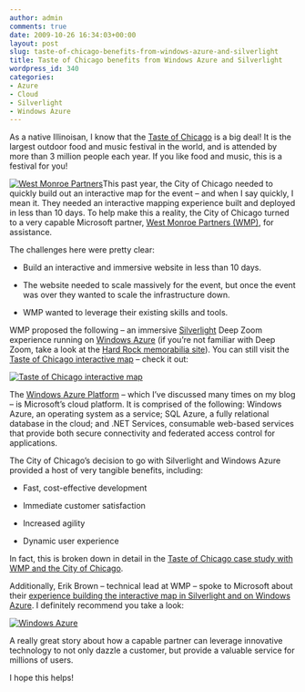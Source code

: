 ```yaml
---
author: admin
comments: true
date: 2009-10-26 16:34:03+00:00
layout: post
slug: taste-of-chicago-benefits-from-windows-azure-and-silverlight
title: Taste of Chicago benefits from Windows Azure and Silverlight
wordpress_id: 340
categories:
- Azure
- Cloud
- Silverlight
- Windows Azure
---
```


As a native Illinoisan, I know that the [Taste of Chicago](http://www.explorechicago.org/city/en/things_see_do/event_landing/special_events/mose/taste_of_chicago.html) is a big deal! It is the largest outdoor food and music festival in the world, and is attended by more than 3 million people each year. If you like food and music, this is a festival for you!

 

[![West Monroe Partners](http://images.wadewegner.com/wordpress/2009/10/image19.png)](http://www.westmonroepartners.com/)This past year, the City of Chicago needed to quickly build out an interactive map for the event – and when I say quickly, I mean it. They needed an interactive mapping experience built and deployed in less than 10 days. To help make this a reality, the City of Chicago turned to a very capable Microsoft partner, [West Monroe Partners (WMP)](http://www.westmonroepartners.com/), for assistance.

 

The challenges here were pretty clear:

 

  
  * Build an interactive and immersive website in less than 10 days.
   
  * The website needed to scale massively for the event, but once the event was over they wanted to scale the infrastructure down.
   
  * WMP wanted to leverage their existing skills and tools.
 

WMP proposed the following – an immersive [Silverlight](http://silverlight.net/) Deep Zoom experience running on [Windows Azure](http://www.windowsazure.com/) (if you’re not familiar with Deep Zoom, take a look at the [Hard Rock memorabilia site](http://memorabilia.hardrock.com/)). You can still visit the [Taste of Chicago interactive map](http://tasteofchicago09.cloudapp.net/) – check it out:

 

[![Taste of Chicago interactive map](http://images.wadewegner.com/wordpress/2009/10/image20.png)](http://tasteofchicago09.cloudapp.net/)

 

The [Windows Azure Platform](http://www.microsoft.com/windowsazure/) – which I’ve discussed many times on my blog – is Microsoft’s cloud platform. It is comprised of the following: Windows Azure, an operating system as a service; SQL Azure, a fully relational database in the cloud; and .NET Services, consumable web-based services that provide both secure connectivity and federated access control for applications.

 

The City of Chicago’s decision to go with Silverlight and Windows Azure provided a host of very tangible benefits, including:

 

  
  * Fast, cost-effective development
   
  * Immediate customer satisfaction
   
  * Increased agility
   
  * Dynamic user experience
 

In fact, this is broken down in detail in the [Taste of Chicago case study with WMP and the City of Chicago](http://www.microsoft.com/casestudies/Case_Study_Detail.aspx?casestudyid=4000004836).

 

Additionally, Erik Brown – technical lead at WMP – spoke to Microsoft about their [experience building the interactive map in Silverlight and on Windows Azure](http://channel9.msdn.com/posts/Abe+Pachikara/SI-WMT-Handles-Client-Need-in-10-Days-Using-Azure/Default.aspx?wa=wsignin1.0). I definitely recommend you take a look:

 

[![Windows Azure](http://images.wadewegner.com/wordpress/2009/10/image21.png)](http://channel9.msdn.com/posts/Abe+Pachikara/SI-WMT-Handles-Client-Need-in-10-Days-Using-Azure/Default.aspx?wa=wsignin1.0)

 

A really great story about how a capable partner can leverage innovative technology to not only dazzle a customer, but provide a valuable service for millions of users.

 

I hope this helps!
